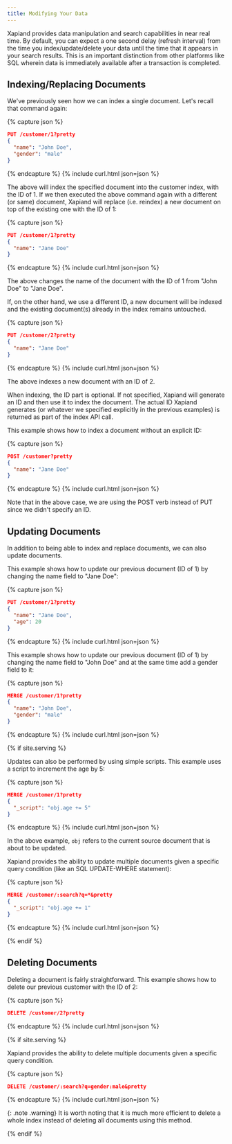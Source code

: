 ```yaml
---
title: Modifying Your Data
---
```


Xapiand provides data manipulation and search capabilities in near real time.
By default, you can expect a one second delay (refresh interval) from the time
you index/update/delete your data until the time that it appears in your search
results. This is an important distinction from other platforms like SQL wherein
data is immediately available after a transaction is completed.

## Indexing/Replacing Documents

We've previously seen how we can index a single document. Let's recall that
command again:

{% capture json %}

```json
PUT /customer/1?pretty
{
  "name": "John Doe",
  "gender": "male"
}
```
{% endcapture %}
{% include curl.html json=json %}

The above will index the specified document into the customer index, with the
ID of 1. If we then executed the above command again with a different (or same)
document, Xapiand will replace (i.e. reindex) a new document on top of the
existing one with the ID of 1:

{% capture json %}

```json
PUT /customer/1?pretty
{
  "name": "Jane Doe"
}
```
{% endcapture %}
{% include curl.html json=json %}

The above changes the name of the document with the ID of 1 from "John Doe" to
"Jane Doe".

If, on the other hand, we use a different ID, a new document will be indexed
and the existing document(s) already in the index remains untouched.

{% capture json %}

```json
PUT /customer/2?pretty
{
  "name": "Jane Doe"
}
```
{% endcapture %}
{% include curl.html json=json %}

The above indexes a new document with an ID of 2.

When indexing, the ID part is optional. If not specified, Xapiand will generate
an ID and then use it to index the document. The actual ID Xapiand generates
(or whatever we specified explicitly in the previous examples) is returned as
part of the index API call.

This example shows how to index a document without an explicit ID:

{% capture json %}

```json
POST /customer?pretty
{
  "name": "Jane Doe"
}
```
{% endcapture %}
{% include curl.html json=json %}

Note that in the above case, we are using the POST verb instead of PUT since we
didn't specify an ID.


## Updating Documents

In addition to being able to index and replace documents, we can also update
documents.

This example shows how to update our previous document (ID of 1) by changing
the name field to "Jane Doe":

{% capture json %}

```json
PUT /customer/1?pretty
{
  "name": "Jane Doe",
  "age": 20
}
```
{% endcapture %}
{% include curl.html json=json %}

This example shows how to update our previous document (ID of 1) by changing
the name field to "John Doe" and at the same time add a gender field to it:

{% capture json %}

```json
MERGE /customer/1?pretty
{
  "name": "John Doe",
  "gender": "male"
}
```
{% endcapture %}
{% include curl.html json=json %}

{% if site.serving %}

<!-- TODO: Implement feature -->
Updates can also be performed by using simple scripts. This example uses a
script to increment the age by 5:

{% capture json %}

```json
MERGE /customer/1?pretty
{
  "_script": "obj.age += 5"
}
```
{% endcapture %}
{% include curl.html json=json %}

In the above example, `obj` refers to the current source document that is about
to be updated.

<!-- TODO: Implement feature -->
Xapiand provides the ability to update multiple documents given a specific
query condition (like an SQL UPDATE-WHERE statement):

{% capture json %}

```json
MERGE /customer/:search?q=*&pretty
{
  "_script": "obj.age += 1"
}
```
{% endcapture %}
{% include curl.html json=json %}

{% endif %}


## Deleting Documents

Deleting a document is fairly straightforward. This example shows how to delete
our previous customer with the ID of 2:

{% capture json %}

```json
DELETE /customer/2?pretty
```
{% endcapture %}
{% include curl.html json=json %}

{% if site.serving %}

<!-- TODO: Implement feature -->
Xapiand provides the ability to delete multiple documents given a specific
query condition.

{% capture json %}

```json
DELETE /customer/:search?q=gender:male&pretty
```
{% endcapture %}
{% include curl.html json=json %}

{: .note .warning}
It is worth noting that it is much more efficient to delete a
whole index instead of deleting all documents using this method.

{% endif %}
